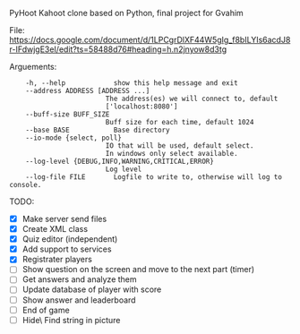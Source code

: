 PyHoot
Kahoot clone based on Python, final project for Gvahim

File:
https://docs.google.com/document/d/1LPCgrDlXF44W5gIg_f8bILYIs6acdJ8r-IFdwjgE3eI/edit?ts=58488d76#heading=h.n2jnyow8d3tg

Arguements:

        -h, --help            show this help message and exit
        --address ADDRESS [ADDRESS ...]
                            The address(es) we will connect to, default
                            ['localhost:8080']
        --buff-size BUFF_SIZE
                            Buff size for each time, default 1024
        --base BASE           Base directory
        --io-mode {select, poll}
                            IO that will be used, default select.
                            In windows only select available.
        --log-level {DEBUG,INFO,WARNING,CRITICAL,ERROR}
                            Log level
        --log-file FILE       Logfile to write to, otherwise will log to console.

TODO:
- [X] Make server send files
- [X] Create XML class
- [X] Quiz editor (independent)
- [X] Add support to services
- [X] Registrater players
- [ ] Show question on the screen and move to the next part (timer)
- [ ] Get answers and analyze them
- [ ] Update database of player with score
- [ ] Show answer and leaderboard
- [ ] End of game
- [ ] Hide\ Find string in picture
